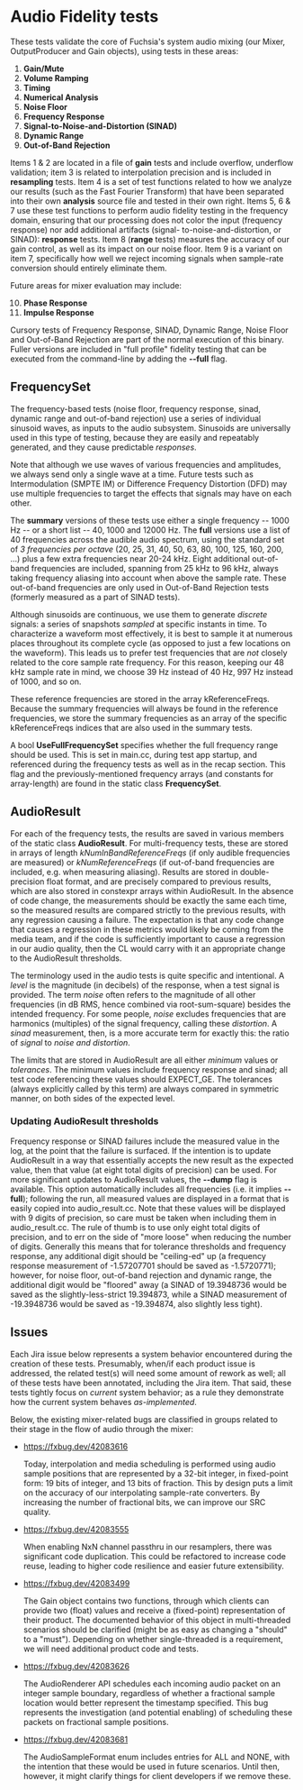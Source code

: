 # Audio Fidelity tests

These tests validate the core of Fuchsia's system audio mixing (our Mixer, OutputProducer and Gain
objects), using tests in these areas:

1) **Gain/Mute**
2) **Volume Ramping**
3) **Timing**
4) **Numerical Analysis**
5) **Noise Floor**
6) **Frequency Response**
7) **Signal-to-Noise-and-Distortion (SINAD)**
8) **Dynamic Range**
9) **Out-of-Band Rejection**

Items 1 & 2 are located in a file of __gain__ tests and include overflow, underflow validation; item
3 is related to interpolation precision and is included in __resampling__ tests. Item 4 is a set of
test functions related to how we analyze our results (such as the Fast Fourier Transform) that have
been separated into their own __analysis__ source file and tested in their own right. Items 5, 6 & 7
use these test functions to perform audio fidelity testing in the frequency domain, ensuring that
our processing does not color the input (frequency response) nor add additional artifacts (signal-
to-noise-and-distortion, or SINAD): __response__ tests. Item 8 (__range__ tests) measures the
accuracy of our gain control, as well as its impact on our noise floor. Item 9 is a variant on
item 7, specifically how well we reject incoming signals when sample-rate conversion should entirely
eliminate them.

Future areas for mixer evaluation may include:

10) **Phase Response**
11) **Impulse Response**


Cursory tests of Frequency Response, SINAD, Dynamic Range, Noise Floor and Out-of-Band Rejection
are part of the normal execution of this binary. Fuller versions are included in "full profile"
fidelity testing that can be executed from the command-line by adding the __--full__ flag.


## FrequencySet

The frequency-based tests (noise floor, frequency response, sinad, dynamic range and out-of-band
rejection) use a series of individual sinusoid waves, as inputs to the audio subsystem. Sinusoids
are universally used in this type of testing, because they are easily and repeatably generated, and
they cause predictable _responses_.

Note that although we use waves of various frequencies and amplitudes, we always send only a single
wave at a time. Future tests such as Intermodulation (SMPTE IM) or Difference Frequency Distortion
(DFD) may use multiple frequencies to target the effects that signals may have on each other.

The __summary__ versions of these tests use either a single frequency -- 1000 Hz -- or a short list
-- 40, 1000 and 12000 Hz. The __full__ versions use a list of 40 frequencies across the audible audio
spectrum, using the standard set of _3 frequencies per octave_ (20, 25, 31, 40, 50, 63, 80, 100, 125,
160, 200, ...) plus a few extra frequencies near 20-24 kHz. Eight additional out-of-band frequencies
are included, spanning from 25 kHz to 96 kHz, always taking frequency aliasing into account when
above the sample rate. These out-of-band frequencies are only used in Out-of-Band Rejection tests
(formerly measured as a part of SINAD tests).

Although sinusoids are continuous, we use them to generate _discrete_ signals: a series of snapshots
_sampled_ at specific instants in time. To characterize a waveform most effectively, it is best to
sample it at numerous places throughout its complete cycle (as opposed to just a few locations on
the waveform). This leads us to prefer test frequencies that are _not_ closely related to the core
sample rate frequency. For this reason, keeping our 48 kHz sample rate in mind, we choose 39 Hz
instead of 40 Hz, 997 Hz instead of 1000, and so on.

These reference frequencies are stored in the array kReferenceFreqs. Because the summary frequencies
will always be found in the reference frequencies, we store the summary frequencies as an array of
the specific kReferenceFreqs indices that are also used in the summary tests.

A bool __UseFullFrequencySet__ specifies whether the full frequency range should be used. This is
set in main.cc, during test app startup, and referenced during the frequency tests as well as in the
recap section. This flag and the previously-mentioned frequency arrays (and constants for
array-length) are found in the static class __FrequencySet__.


## AudioResult

For each of the frequency tests, the results are saved in various members of the static class
__AudioResult__. For multi-frequency tests, these are stored in arrays of length
_kNumInBandReferenceFreqs_ (if only audible frequencies are measured) or _kNumReferenceFreqs_ (if
out-of-band frequencies are included, e.g. when measuring aliasing). Results are stored in
double-precision float format, and are precisely compared to previous results, which are also stored
in constexpr arrays within AudioResult. In the absence of code change, the measurements should be
exactly the same each time, so the measured results are compared strictly to the previous results,
with any regression causing a failure. The expectation is that any code change that causes a
regression in these metrics would likely be coming from the media team, and if the code is
sufficiently important to cause a regression in our audio quality, then the CL would carry with it
an appropriate change to the AudioResult thresholds.

The terminology used in the audio tests is quite specific and intentional. A _level_ is the
magnitude (in decibels) of the response, when a test signal is provided. The term _noise_ often
refers to the magnitude of all other frequencies (in dB RMS, hence combined via root-sum-square)
besides the intended frequency. For some people, _noise_ excludes frequencies that are harmonics
(multiples) of the signal frequency, calling these _distortion_. A _sinad_ measurement, then, is a
more accurate term for exactly this: the ratio of _signal_ to _noise and distortion_.

The limits that are stored in AudioResult are all either _minimum_ values or _tolerances_. The
minimum values include frequency response and sinad; all test code referencing these values should
EXPECT_GE. The tolerances (always explicitly called by this term) are always compared in symmetric
manner, on both sides of the expected level.

### Updating AudioResult thresholds

Frequency response or SINAD failures include the measured value in the log, at the point that the
failure is surfaced. If the intention is to update AudioResult in a way that essentially accepts the
new result as the expected value, then that value (at eight total digits of precision) can be used.
For more significant updates to AudioResult values, the __--dump__ flag is available. This option
automatically includes all frequencies (i.e. it implies __--full__); following the run, all measured
values are displayed in a format that is easily copied into audio_result.cc. Note that these values
will be displayed with 9 digits of precision, so care must be taken when including them in
audio_result.cc. The rule of thumb is to use only eight total digits of precision, and to err on the
side of "more loose" when reducing the number of digits. Generally this means that for tolerance
thresholds and frequency response, any additional digit should be "ceiling-ed" up (a frequency
response measurement of -1.57207701 should be saved as -1.5720771); however, for noise floor,
out-of-band rejection and dynamic range, the additional digit would be "floored" away (a SINAD of
19.3948736 would be saved as the slightly-less-strict 19.394873, while a SINAD measurement of
-19.3948736 would be saved as -19.394874, also slightly less tight).


## Issues

Each Jira issue below represents a system behavior encountered during the creation of these tests.
Presumably, when/if each product issue is addressed, the related test(s) will need some amount of
rework as well; all of these tests have been annotated, including the Jira item. That said, these
tests tightly focus on _current_ system behavior; as a rule they demonstrate how the current system
behaves _as-implemented_.

Below, the existing mixer-related bugs are classified in groups related to their stage in the flow
of audio through the mixer:

*   https://fxbug.dev/42083616

    Today, interpolation and media scheduling is performed using audio sample positions that are
represented by a 32-bit integer, in fixed-point form: 19 bits of integer, and 13 bits of fraction.
This by design puts a limit on the accuracy of our interpolating sample-rate converters. By
increasing the number of fractional bits, we can improve our SRC quality.

*   https://fxbug.dev/42083555

    When enabling NxN channel passthru in our resamplers, there was significant code duplication.
This could be refactored to increase code reuse, leading to higher code resilience and easier future
extensibility.

*   https://fxbug.dev/42083499

    The Gain object contains two functions, through which clients can provide two (float) values and
receive a (fixed-point) representation of their product. The documented behavior of this object in
multi-threaded scenarios should be clarified (might be as easy as changing a "should" to a "must").
Depending on whether single-threaded is a requirement, we will need additional product code and
tests.

*   https://fxbug.dev/42083626

    The AudioRenderer API schedules each incoming audio packet on an integer sample boundary,
regardless of whether a fractional sample location would better represent the timestamp specified.
This bug represents the investigation (and potential enabling) of scheduling these packets on
fractional sample positions.

*   https://fxbug.dev/42083681

    The AudioSampleFormat enum includes entries for ALL and NONE, with the intention that these
would be used in future scenarios. Until then, however, it might clarify things for client
developers if we remove these.
